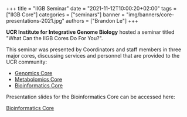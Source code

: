 +++
title = "IIGB Seminar"
date = "2021-11-12T10:00:20+02:00"
tags = ["IIGB Core"]
categories = ["seminars"]
banner = "img/banners/core-presentations-2021.jpg"
authors = ["Brandon Le"]
+++

**UCR Institute for Integrative Genome Biology** hosted a seminar titled "What Can the IIGB Cores Do For You?".

This seminar was presented by Coordinators and staff members in three major cores, discussing services and personnel that are provided to the UCR community:

- [Genomics Core](https://genomics.iigb.ucr.edu)
- [Metabolomics Core](https://metabolomics.iigb.ucr.edu)
- [Bioinformatics Core](https://facility.bioinformatics.ucr.edu)

Presentation slides for the Bioinformatics Core can be accessed here:

[Bioinformatics Core](https://docs.google.com/presentation/d/19zmyWeDNt4rA3apCWVjR-7Z0km6WIicGYLsH8Mwu0E4/edit?usp=sharing)